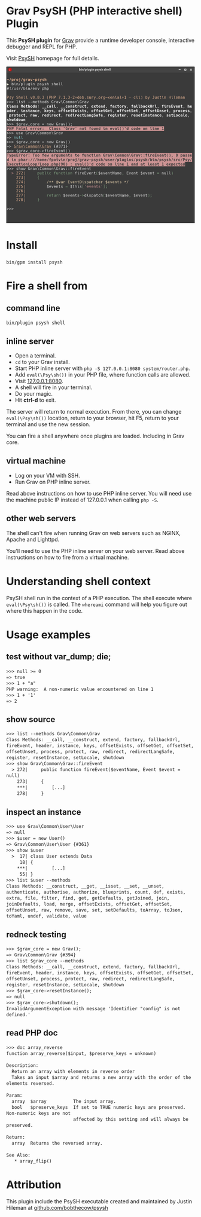 # Grav PsySH (PHP interactive shell) Plugin

This **PsySH plugin** for [Grav](http://github.com/getgrav/grav) provide a runtime developer console, interactive debugger and REPL for PHP.

Visit [PsySH](http://psysh.org/) homepage for full details.

![](assets/grav-psy-shell.png)

# Install

`bin/gpm install psysh`

# Fire a shell from

## command line

`bin/plugin psysh shell`

## inline server

* Open a terminal.
* `cd` to your Grav install.
* Start PHP inline server with `php -S 127.0.0.1:8080 system/router.php`.
* Add `eval(\Psy\sh())` in your PHP file, where function calls are allowed.
* Visit [127.0.0.1:8080](http://127.0.0.1:8080).
* A shell will fire in your terminal.
* Do your magic.
* Hit **ctrl-d** to exit.

The server will return to normal execution. From there, you can change `eval(\Psy\sh())` location, return to your browser, hit F5, return to your terminal and use the new session.

You can fire a shell anywhere once plugins are loaded. Including in Grav core.

## virtual machine

* Log on your VM with SSH.
* Run Grav on PHP inline server.

Read above instructions on how to use PHP inline server.
You will need use the machine public IP instead of 127.0.0.1 when calling `php -S`.

## other web servers

The shell can't fire when running Grav on web servers such as NGINX, Apache and Lighttpd.

You'll need to use the PHP inline server on your web server.
Read above instructions on how to fire from a virtual machine.

# Understanding shell context

PsySH shell run in the context of a PHP execution. The shell execute where `eval(\Psy\sh())` is called. The `whereami` command will help you figure out where this happen in the code.

# Usage examples

## test without var_dump; die;

```
>>> null >= 0
=> true
>>> 1 + "a"
PHP warning:  A non-numeric value encountered on line 1
>>> 1 + '1'
=> 2
```

## show source

```
>>> list --methods Grav\Common\Grav
Class Methods: __call, __construct, extend, factory, fallbackUrl, fireEvent, header, instance, keys, offsetExists, offsetGet, offsetSet, offsetUnset, process, protect, raw, redirect, redirectLangSafe, register, resetInstance, setLocale, shutdown
>>> show Grav\Common\Grav::fireEvent
  > 272|     public function fireEvent($eventName, Event $event = null)
    273|     {
	***|         [...]
    278|     }
```

## inspect an instance

```
>>> use Grav\Common\User\User
=> null
>>> $user = new User()
=> Grav\Common\User\User {#361}
>>> show $user
  >  17| class User extends Data
     18| {
	***|         [...]
     55| }
>>> list $user --methods
Class Methods: __construct, __get, __isset, __set, __unset, authenticate, authorise, authorize, blueprints, count, def, exists, extra, file, filter, find, get, getDefaults, getJoined, join, joinDefaults, load, merge, offsetExists, offsetGet, offsetSet, offsetUnset, raw, remove, save, set, setDefaults, toArray, toJson, toYaml, undef, validate, value

```

## redneck testing

```psysh
>>> $grav_core = new Grav();
=> Grav\Common\Grav {#394}
>>> list $grav_core --methods
Class Methods: __call, __construct, extend, factory, fallbackUrl, fireEvent, header, instance, keys, offsetExists, offsetGet, offsetSet, offsetUnset, process, protect, raw, redirect, redirectLangSafe, register, resetInstance, setLocale, shutdown
>>> $grav_core->resetInstance();
=> null
>>> $grav_core->shutdown();
InvalidArgumentException with message 'Identifier "config" is not defined.'
```

## read PHP doc

```
>>> doc array_reverse
function array_reverse($input, $preserve_keys = unknown)

Description:
  Return an array with elements in reverse order
  Takes an input $array and returns a new array with the order of the elements reversed.

Param:
  array  $array          The input array.
  bool   $preserve_keys  If set to TRUE numeric keys are preserved.  Non-numeric keys are not
                         affected by this setting and will always be preserved.

Return:
  array  Returns the reversed array.

See Also:
   * array_flip()

```

# Attribution

This plugin include the PsySH executable created and maintained by Justin Hileman at [github.com/bobthecow/psysh](https://github.com/bobthecow/psysh)
